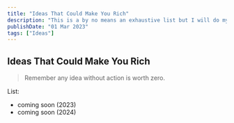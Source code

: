 ```yaml
---
title: "Ideas That Could Make You Rich"
description: "This is a by no means an exhaustive list but I will do my best to provide a list of ideas that have serious upsides"
publishDate: "01 Mar 2023"
tags: ["Ideas"]
---
```


## Ideas That Could Make You Rich

> Remember any idea without action is worth zero. 

List:

- coming soon (2023)
- coming soon (2024)


